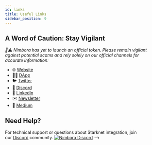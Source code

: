 ```yaml
---
id: links
title: Useful Links
sidebar_position: 9
---
```


## **A Word of Caution: Stay Vigilant**[](https://docs.nimbora.io/docs/concepts/overview#a-word-of-caution-stay-vigilant)

*🐧⚠️ Nimbora has yet to launch an official token. Please remain vigilant against potential scams and rely solely on our official channels for accurate information:*

- 🌐 [Website](https://www.nimbora.io/)
- 👨‍💻 [DApp](https://app.nimbora.io/)
- 🐦 [Twitter](https://twitter.com/Nimbora_)
- 👋 [Discord](http://discord.gg/nimbora)
- 💼 [LinkedIn](https://www.linkedin.com/company/nimbora/)
- ✉️ [Newsletter](https://bit.ly/nimboranewsletter)
- 📖 [Medium](https://medium.com/@Nimbora)

## **Need Help?**[](https://docs.nimbora.io/docs/concepts/overview#need-help)

For technical support or questions about Starknet integration, join our [Discord](https://discord.gg/nimbora) community.
[![Nimbora Discord](https://i.ibb.co/23npZRk/Nimbora-Discord.png)](https://discord.gg/nimbora) -->
